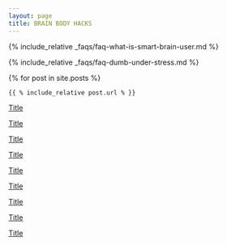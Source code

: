 ```yaml
---
layout: page
title: BRAIN BODY HACKS
---
```


{% include_relative _faqs/faq-what-is-smart-brain-user.md %}

{% include_relative _faqs/faq-dumb-under-stress.md %}


{% for post in site.posts %}

    {{ % include_relative post.url % }}

[Title](../_posts/2024-01-01-brainhack-productivity.md)

[Title](../_posts/2024-01-02-bodyhack-omega3.md)

[Title](../_posts/2024-01-03-bodyhack-microworkouts.md)

[Title](../_posts/2024-01-04-brainhack-neurogenese.md)

[Title](../_posts/2024-01-05-brainhack-smart-goals.md)

[Title](../_posts/2024-01-06-brain-hack-pause-the-movie.md)

[Title](../_posts/2024-01-07-magnesium-calm.md)

[Title](../_posts/2024-01-08-kluge-entscheidung.md)

[Title](../_posts/2024-01-09-bodyhack-exercise-snacking.md)
